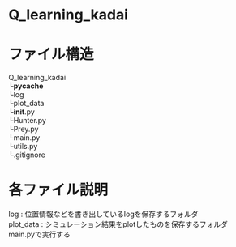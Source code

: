 # Q_learning_kadai  

# ファイル構造
Q_learning_kadai  
└__pycache__  
└log  
└plot_data   
└__init__.py  
└Hunter.py  
└Prey.py  
└main.py  
└utils.py  
└.gitignore  

# 各ファイル説明　　
log : 位置情報などを書き出しているlogを保存するフォルダ  
plot_data : シミュレーション結果をplotしたものを保存するフォルダ  
main.pyで実行する

